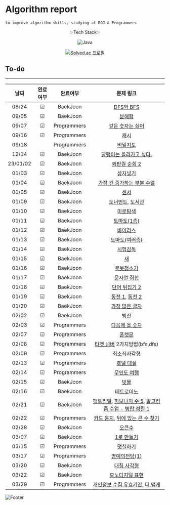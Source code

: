 # Algorithm report

    to improve algorithm skills, studying at BOJ & Programmers

<center>
✨Tech Stack✨

![Java](https://img.shields.io/badge/java-%23ED8B00.svg?style=for-the-badge&logo=java&logoColor=white)

[![Solved.ac
프로필](http://mazassumnida.wtf/api/v2/generate_badge?boj=abovenormal5023)](https://solved.ac/abovenormal5023)

</center>

## To-do

---

|   날짜   | 완료여부 |  완료여부   |                                                                                              문제 링크                                                                                              |
| :------: | :------: | :---------: | :-------------------------------------------------------------------------------------------------------------------------------------------------------------------------------------------------: |
|  08/24   | &#9745;  |  BaekJoon   |                                                                          [DFS와 BFS](https://www.acmicpc.net/problem/1260)                                                                          |
|  09/05   | &#9745;  |  BaekJoon   |                                                                           [분해합](https://www.acmicpc.net/problem/2231)                                                                            |
|  09/07   | &#9745;  | Programmers |                                                         [같은 숫자는 싫어](https://school.programmers.co.kr/learn/courses/30/lessons/12906)                                                         |
|  09/16   | &#9745;  | Programmers |                                                               [캐시](https://school.programmers.co.kr/learn/courses/30/lessons/17680)                                                               |
|  09/18   |          | Programmers |                                                             [비밀지도](https://school.programmers.co.kr/learn/courses/30/lessons/17681)                                                             |
|  12/14   | &#9745;  |  BaekJoon   |                                                                   [달팽이는 올라가고 싶다.](https://www.acmicpc.net/problem/2869)                                                                   |
| 23/01/02 | &#9745;  |  BaekJoon   |                                                                       [외판원 순회 2](https://www.acmicpc.net/problem/10971)                                                                        |
|  01/03   | &#9745;  |  BaekJoon   |                                                                          [상자넣기](https://www.acmicpc.net/problem/1965)                                                                           |
|  01/04   | &#9745;  |  BaekJoon   |                                                                 [가장 긴 증가하는 부분 수열](https://www.acmicpc.net/problem/11053)                                                                 |
|  01/05   | &#9745;  |  BaekJoon   |                                                                            [센서](https://www.acmicpc.net/problem/2212)                                                                             |
|  01/09   | &#9745;  |  BaekJoon   |                                                  [토너먼트](https://www.acmicpc.net/problem/1057), [도서관](https://www.acmicpc.net/problem/1461)                                                   |
|  01/10   | &#9745;  |  BaekJoon   |                                                                          [미로탐색](https://www.acmicpc.net/problem/2178)                                                                           |
|  01/11   | &#9745;  |  BaekJoon   |                                                                         [토마토(1층)](https://www.acmicpc.net/problem/7576)                                                                         |
|  01/12   | &#9745;  |  BaekJoon   |                                                                          [바이러스](https://www.acmicpc.net/problem/2606)                                                                           |
|  01/13   | &#9745;  |  BaekJoon   |                                                                       [토마토(여러층)](https://www.acmicpc.net/problem/7569)                                                                        |
|  01/14   | &#9745;  |  BaekJoon   |                                                                          [시험감독](https://www.acmicpc.net/problem/13458)                                                                          |
|  01/15   | &#9745;  |  BaekJoon   |                                                                             [새](https://www.acmicpc.net/problem/1568)                                                                              |
|  01/16   | &#9745;  |  BaekJoon   |                                                                         [로봇청소기](https://www.acmicpc.net/problem/14503)                                                                         |
|  01/17   | &#9745;  |  BaekJoon   |                                                                        [문자열 집합](https://www.acmicpc.net/problem/14425)                                                                         |
|  01/18   | &#9745;  |  BaekJoon   |                                                                       [단어 뒤집기 2](https://www.acmicpc.net/problem/17413)                                                                        |
|  01/19   | &#9745;  |  BaekJoon   |                                                   [동전 1](https://www.acmicpc.net/problem/2293), [동전 2](https://www.acmicpc.net/problem/2294)                                                    |
|  01/20   | &#9745;  |  BaekJoon   |                                                                       [가장 많은 글자](https://www.acmicpc.net/problem/1371)                                                                        |
|  02/02   | &#9745;  |  BaekJoon   |                                                                            [빙산](https://www.acmicpc.net/problem/2573)                                                                             |
|  02/03   | &#9745;  | Programmers |                                                         [다음에 올 숫자](https://school.programmers.co.kr/learn/courses/30/lessons/120924)                                                          |
|  02/07   | &#9745;  | Programmers |                                                              [폰켓몬](https://school.programmers.co.kr/learn/courses/30/lessons/1845)                                                               |
|  02/08   | &#9745;  | Programmers |                                                   [타겟 넘버](https://school.programmers.co.kr/learn/courses/30/lessons/43165) 2가지방법(bfs,dfs)                                                   |
|  02/09   | &#9745;  | Programmers |                                                           [최소직사각형](https://school.programmers.co.kr/learn/courses/30/lessons/86491)                                                           |
|  02/13   | &#9745;  | Programmers |                                                            [호텔 대실](https://school.programmers.co.kr/learn/courses/30/lessons/155651)                                                            |
|  02/14   | &#9745;  | Programmers |                                                           [무인도 여행](https://school.programmers.co.kr/learn/courses/30/lessons/154540)                                                           |
|  02/15   | &#9745;  |  BaekJoon   |                                                                            [빗물](https://www.acmicpc.net/problem/14500)                                                                            |
|  02/16   | &#9745;  |  BaekJoon   |                                                                         [테트로미노](https://www.acmicpc.net/problem/14500)                                                                         |
|  02/21   | &#9745;  |  BaekJoon   |           [팩토리얼](https://www.acmicpc.net/problem/10872), [피보나치 수 5](https://www.acmicpc.net/problem/10870), [알고리즘 수업 - 병합 정렬 1](https://www.acmicpc.net/problem/24060)           |
|  02/22   | &#9745;  | Programmers |               [카드 뭉치](https://school.programmers.co.kr/learn/courses/30/lessons/159994), [뒤에 있는 큰 수 찾기](https://school.programmers.co.kr/learn/courses/30/lessons/154539)               |
|  02/28   | &#9745;  |  BaekJoon   |                                                                           [오큰수](https://www.acmicpc.net/problem/17298)                                                                           |
|  03/07   | &#9745;  |  BaekJoon   |                                                                         [1로 만들기](https://www.acmicpc.net/problem/1463)                                                                          |
|  03/15   | &#9745;  | Programmers |                                                            [덧칠하기](https://school.programmers.co.kr/learn/courses/30/lessons/161989)                                                             |
|  03/17   | &#9745;  | Programmers |                                                          [명예의전당(1)](https://school.programmers.co.kr/learn/courses/30/lessons/138477)                                                          |
|  03/20   | &#9745;  |  BaekJoon   |                                                                         [대칭 사각형](https://www.acmicpc.net/problem/1269)                                                                         |
|  03/22   | &#9745;  |  BaekJoon   |                                                                       [모노디지털 표현](https://www.acmicpc.net/problem/2287)                                                                       |
|  03/29   | &#9745;  | Programmers | [개인정보 수집 유효기간](http://school.programmers.co.kr/learn/courses/30/lessons/150370/solution_groups?language=java), [더 맵게](https://school.programmers.co.kr/learn/courses/30/lessons/42626) |

[//]: # "☐ 체크 x "
[//]: # "☑ 체크 o"

![Footer](https://capsule-render.vercel.app/api?type=waving&color=auto&height=200&section=footer)
